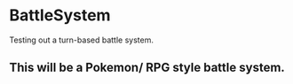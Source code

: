 # BattleSystem
Testing out a turn-based battle system.

## This will be a Pokemon/ RPG style battle system.
